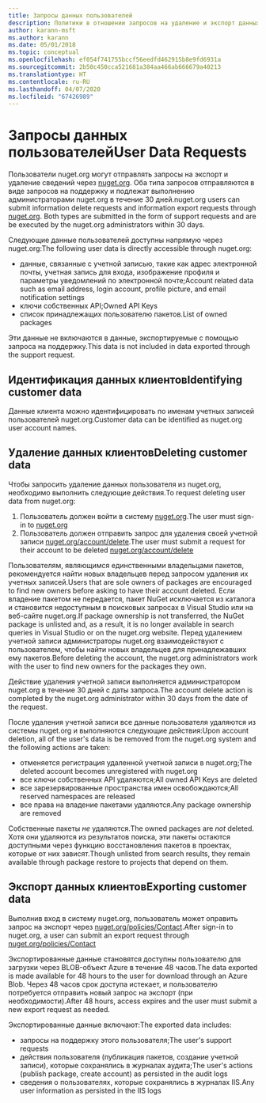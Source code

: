 ```yaml
---
title: Запросы данных пользователей
description: Политики в отношении запросов на удаление и экспорт данных пользователей
author: karann-msft
ms.author: karann
ms.date: 05/01/2018
ms.topic: conceptual
ms.openlocfilehash: ef054f741755bccf56eedfd462915b8e9fd6931a
ms.sourcegitcommit: 2b50c450cca521681a384aa466ab666679a40213
ms.translationtype: HT
ms.contentlocale: ru-RU
ms.lasthandoff: 04/07/2020
ms.locfileid: "67426989"
---
```

# <a name="user-data-requests"></a><span data-ttu-id="39e4c-103">Запросы данных пользователей</span><span class="sxs-lookup"><span data-stu-id="39e4c-103">User Data Requests</span></span>

<span data-ttu-id="39e4c-104">Пользователи nuget.org могут отправлять запросы на экспорт и удаление сведений через [nuget.org](https://www.nuget.org). Оба типа запросов отправляются в виде запросов на поддержку и подлежат выполнению администраторами nuget.org в течение 30 дней.</span><span class="sxs-lookup"><span data-stu-id="39e4c-104">nuget.org users can submit information delete requests and information export requests through [nuget.org](https://www.nuget.org). Both types are submitted in the form of support requests and are be executed by the nuget.org administrators within 30 days.</span></span>

<span data-ttu-id="39e4c-105">Следующие данные пользователей доступны напрямую через nuget.org:</span><span class="sxs-lookup"><span data-stu-id="39e4c-105">The following user data is directly accessible through nuget.org:</span></span>

* <span data-ttu-id="39e4c-106">данные, связанные с учетной записью, такие как адрес электронной почты, учетная запись для входа, изображение профиля и параметры уведомлений по электронной почте;</span><span class="sxs-lookup"><span data-stu-id="39e4c-106">Account related data such as email address, login account, profile picture, and email notification settings</span></span>
* <span data-ttu-id="39e4c-107">ключи собственных API;</span><span class="sxs-lookup"><span data-stu-id="39e4c-107">Owned API Keys</span></span>
* <span data-ttu-id="39e4c-108">список принадлежащих пользователю пакетов.</span><span class="sxs-lookup"><span data-stu-id="39e4c-108">List of owned packages</span></span>

<span data-ttu-id="39e4c-109">Эти данные не включаются в данные, экспортируемые с помощью запроса на поддержку.</span><span class="sxs-lookup"><span data-stu-id="39e4c-109">This data is not included in data exported through the support request.</span></span>

## <a name="identifying-customer-data"></a><span data-ttu-id="39e4c-110">Идентификация данных клиентов</span><span class="sxs-lookup"><span data-stu-id="39e4c-110">Identifying customer data</span></span>

<span data-ttu-id="39e4c-111">Данные клиента можно идентифицировать по именам учетных записей пользователей nuget.org.</span><span class="sxs-lookup"><span data-stu-id="39e4c-111">Customer data can be identified as nuget.org user account names.</span></span>

## <a name="deleting-customer-data"></a><span data-ttu-id="39e4c-112">Удаление данных клиентов</span><span class="sxs-lookup"><span data-stu-id="39e4c-112">Deleting customer data</span></span>

<span data-ttu-id="39e4c-113">Чтобы запросить удаление данных пользователя из nuget.org, необходимо выполнить следующие действия.</span><span class="sxs-lookup"><span data-stu-id="39e4c-113">To request deleting user data from nuget.org:</span></span>

1. <span data-ttu-id="39e4c-114">Пользователь должен войти в систему [nuget.org](https://www.nuget.org).</span><span class="sxs-lookup"><span data-stu-id="39e4c-114">The user must sign-in to [nuget.org](https://www.nuget.org)</span></span>
1. <span data-ttu-id="39e4c-115">Пользователь должен отправить запрос для удаления своей учетной записи [nuget.org/account/delete](https://www.nuget.org/account/delete).</span><span class="sxs-lookup"><span data-stu-id="39e4c-115">The user must submit a request for their account to be deleted [nuget.org/account/delete](https://www.nuget.org/account/delete)</span></span>

<span data-ttu-id="39e4c-116">Пользователям, являющимся единственными владельцами пакетов, рекомендуется найти новых владельцев перед запросом удаления их учетных записей.</span><span class="sxs-lookup"><span data-stu-id="39e4c-116">Users that are sole owners of packages are encouraged to find new owners before asking to have their account deleted.</span></span> <span data-ttu-id="39e4c-117">Если владение пакетом не передается, пакет NuGet исключается из каталога и становится недоступным в поисковых запросах в Visual Studio или на веб-сайте nuget.org.</span><span class="sxs-lookup"><span data-stu-id="39e4c-117">If package ownership is not transferred, the NuGet package is unlisted and, as a result, it is no longer available in search queries in Visual Studio or on the nuget.org website.</span></span> <span data-ttu-id="39e4c-118">Перед удалением учетной записи администраторы nuget.org взаимодействуют с пользователем, чтобы найти новых владельцев для принадлежавших ему пакетов.</span><span class="sxs-lookup"><span data-stu-id="39e4c-118">Before deleting the account, the nuget.org administrators work with the user to find new owners for the packages they own.</span></span>

<span data-ttu-id="39e4c-119">Действие удаления учетной записи выполняется администратором nuget.org в течение 30 дней с даты запроса.</span><span class="sxs-lookup"><span data-stu-id="39e4c-119">The account delete action is completed by the nuget.org administrator within 30 days from the date of the request.</span></span>

<span data-ttu-id="39e4c-120">После удаления учетной записи все данные пользователя удаляются из системы nuget.org и выполняются следующие действия:</span><span class="sxs-lookup"><span data-stu-id="39e4c-120">Upon account deletion, all of the user's data is be removed from the nuget.org system and the following actions are taken:</span></span>

* <span data-ttu-id="39e4c-121">отменяется регистрация удаленной учетной записи в nuget.org;</span><span class="sxs-lookup"><span data-stu-id="39e4c-121">The deleted account becomes unregistered with nuget.org</span></span>
* <span data-ttu-id="39e4c-122">все ключи собственных API удаляются;</span><span class="sxs-lookup"><span data-stu-id="39e4c-122">All owned API Keys are deleted</span></span>
* <span data-ttu-id="39e4c-123">все зарезервированные пространства имен освобождаются;</span><span class="sxs-lookup"><span data-stu-id="39e4c-123">All reserved namespaces are released</span></span>
* <span data-ttu-id="39e4c-124">все права на владение пакетами удаляются.</span><span class="sxs-lookup"><span data-stu-id="39e4c-124">Any package ownership are removed</span></span>

<span data-ttu-id="39e4c-125">Собственные пакеты *не* удаляются.</span><span class="sxs-lookup"><span data-stu-id="39e4c-125">The owned packages are *not* deleted.</span></span> <span data-ttu-id="39e4c-126">Хотя они удаляются из результатов поиска, эти пакеты остаются доступными через функцию восстановления пакетов в проектах, которые от них зависят.</span><span class="sxs-lookup"><span data-stu-id="39e4c-126">Though unlisted from search results, they remain available through package restore to projects that depend on them.</span></span>

## <a name="exporting-customer-data"></a><span data-ttu-id="39e4c-127">Экспорт данных клиентов</span><span class="sxs-lookup"><span data-stu-id="39e4c-127">Exporting customer data</span></span>

<span data-ttu-id="39e4c-128">Выполнив вход в систему nuget.org, пользователь может оправить запрос на экспорт через [nuget.org/policies/Contact](https://www.nuget.org/policies/Contact).</span><span class="sxs-lookup"><span data-stu-id="39e4c-128">After sign-in to nuget.org, a user can submit an export request through [nuget.org/policies/Contact](https://www.nuget.org/policies/Contact)</span></span>

<span data-ttu-id="39e4c-129">Экспортированные данные становятся доступны пользователю для загрузки через BLOB-объект Azure в течение 48 часов.</span><span class="sxs-lookup"><span data-stu-id="39e4c-129">The data exported is made available for 48 hours to the user for download through an Azure Blob.</span></span> <span data-ttu-id="39e4c-130">Через 48 часов срок доступа истекает, и пользователю потребуется отправить новый запрос на экспорт (при необходимости).</span><span class="sxs-lookup"><span data-stu-id="39e4c-130">After 48 hours, access expires and the user must submit a new export request as needed.</span></span>

<span data-ttu-id="39e4c-131">Экспортированные данные включают:</span><span class="sxs-lookup"><span data-stu-id="39e4c-131">The exported data includes:</span></span>

* <span data-ttu-id="39e4c-132">запросы на поддержку этого пользователя;</span><span class="sxs-lookup"><span data-stu-id="39e4c-132">The user's support requests</span></span>
* <span data-ttu-id="39e4c-133">действия пользователя (публикация пакетов, создание учетной записи), которые сохранялись в журналах аудита;</span><span class="sxs-lookup"><span data-stu-id="39e4c-133">The user's actions (publish package, create account) as persisted in the audit logs</span></span>
* <span data-ttu-id="39e4c-134">сведения о пользователях, которые сохранялись в журналах IIS.</span><span class="sxs-lookup"><span data-stu-id="39e4c-134">Any user information as persisted in the IIS logs</span></span>
